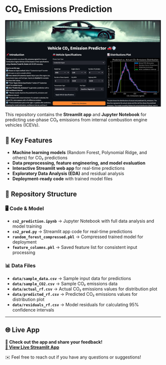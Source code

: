 # CO₂ Emissions Prediction  
![App Preview](app_thumbnail.png)

This repository contains the **Streamlit app** and **Jupyter Notebook** for predicting use-phase CO₂ emissions from internal combustion engine vehicles (ICEVs).  

## 🚀 Key Features  
- **Machine learning models** (Random Forest, Polynomial Ridge, and others) for CO₂ predictions  
- **Data preprocessing, feature engineering, and model evaluation**  
- **Interactive Streamlit web app** for real-time predictions  
- **Exploratory Data Analysis (EDA)** and residual analysis  
- **Deployment-ready code** with trained model files  

## 📂 Repository Structure  
### 🖥️ Code & Model  
- **`co2_prediction.ipynb`** → Jupyter Notebook with full data analysis and model training  
- **`co2_pred.py`** → Streamlit app code for real-time predictions  
- **`random_forest_compressed.pkl`** → Compressed trained model for deployment  
- **`feature_columns.pkl`** → Saved feature list for consistent input processing  

### 📊 Data Files  
- **`data/sample_data.csv`** → Sample input data for predictions  
- **`data/sample_CO2.csv`** → Sample CO₂ emissions data  
- **`data/actual_rf.csv`** → Actual CO₂ emissions values for distribution plot  
- **`data/predicted_rf.csv`** → Predicted CO₂ emissions values for distribution plot  
- **`data/residuals_rf.csv`** → Model residuals for calculating 95% confidence intervals  

---

## 🌐 Live App  
📢 **Check out the app and share your feedback!**  
**[🔗 View Live Streamlit App](https://co2emissionsprediction.streamlit.app/)**  

✉️ Feel free to reach out if you have any questions or suggestions!  
